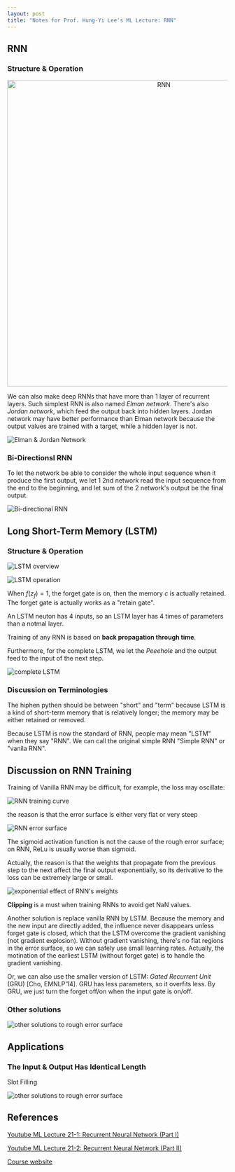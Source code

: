 ```yaml
---
layout: post
title: "Notes for Prof. Hung-Yi Lee's ML Lecture: RNN"
---
```


## RNN

### Structure & Operation

<p align="center">
    <img src="https://baliuzeger.github.io/sjl/assets/images/HYL_ML_21_RNN/RNN.png" alt="RNN" style="width:700px;"/>
</p>

We can also make deep RNNs that have more than 1 layer of recurrent layers. Such simplest RNN is also named *Elman network*. There's also *Jordan network*, which feed the output back into hidden layers. Jordan network may have better performance than Elman network because the output values are trained with a target, while a hidden layer is not.

![Elman & Jordan Network](https://baliuzeger.github.io/sjl/assets/images/HYL_ML_21_RNN/Elman-Jordan.png)

### Bi-Directionsl RNN

To let the network be able to consider the whole input sequence when it produce the first output, we let 1 2nd network read the input sequence from the end to the beginning, and let sum of the 2 network's output be the final output.

![Bi-directional RNN](https://baliuzeger.github.io/sjl/assets/images/HYL_ML_21_RNN/bi-directional.png)

## Long Short-Term Memory (LSTM)

### Structure & Operation

![LSTM overview](https://baliuzeger.github.io/sjl/assets/images/HYL_ML_21_RNN/LSTM-overview.png)

![LSTM operation](https://baliuzeger.github.io/sjl/assets/images/HYL_ML_21_RNN/LSTM-operation.png)

When $f(z_f) = 1$, the forget gate is on, then the memory $c$ is actually retained. The forget gate is actually works as a "retain gate".

An LSTM neuton has 4 inputs, so an LSTM layer has 4 times of parameters than a notmal layer.

Training of any RNN is based on **back propagation through time**.

Furthermore, for the complete LSTM, we let the *Peeehole* and the output feed to the input of the next step.

![complete LSTM](https://baliuzeger.github.io/sjl/assets/images/HYL_ML_21_RNN/LSTM-full.png)

### Discussion on Terminologies

The hiphen pythen should be between "short" and "term" because LSTM is a kind of short-term memory that is relatively longer; the memory may be either retained or removed.

Because LSTM is now the standard of RNN, people may mean "LSTM" when they say "RNN". We can call the original simple RNN "Simple RNN" or "vanila RNN".

## Discussion on RNN Training

Training of Vanilla RNN may be difficult, for example, the loss may oscillate:

![RNN training curve](https://baliuzeger.github.io/sjl/assets/images/HYL_ML_21_RNN/training-curve.png)

the reason is that the error surface is either very flat or very steep

![RNN error surface](https://baliuzeger.github.io/sjl/assets/images/HYL_ML_21_RNN/err-surface.png)

The sigmoid activation function is not the cause of the rough error surface; on RNN, ReLu is usually worse than sigmoid.

Actually, the reason is that the weights that propagate from the previous step to the next affect the final output exponentially, so its derivative to the loss can be extremely large or small.

![exponential effect of RNN's weights](https://baliuzeger.github.io/sjl/assets/images/HYL_ML_21_RNN/exponential-w.png)

**Clipping** is a must when training RNNs to avoid get NaN values.

Another solution is replace vanilla RNN by LSTM. Because the memory and the new input are directly added, the influence never disappears unless forget gate is closed, which that the LSTM overcome the gradient vanishing (not gradient explosion). Without gradient vanishing, there's no flat regions in the error surface, so we can safely use small learning rates. Actually, the motination of the earliest LSTM (without forget gate) is to handle the gradient vanishing.

Or, we can also use the smaller version of LSTM: *Gated Recurrent Unit* (GRU) [Cho, EMNLP’14]. GRU has less parameters, so it overfits less. By GRU, we just turn the forget off/on when the input gate is on/off.

### Other solutions

![other solutions to rough error surface](https://baliuzeger.github.io/sjl/assets/images/HYL_ML_21_RNN/other-solution.png)

## Applications

### The Input & Output Has Identical Length

Slot Filling

![other solutions to rough error surface](https://baliuzeger.github.io/sjl/assets/images/HYL_ML_21_RNN/other-solution.png)

## References

[Youtube ML Lecture 21-1: Recurrent Neural Network (Part I)](https://www.youtube.com/watch?v=xCGidAeyS4M)

[Youtube ML Lecture 21-2: Recurrent Neural Network (Part II)](https://www.youtube.com/watch?v=rTqmWlnwz_0)

[Course website](http://speech.ee.ntu.edu.tw/~tlkagk/courses_ML17_2.html)
